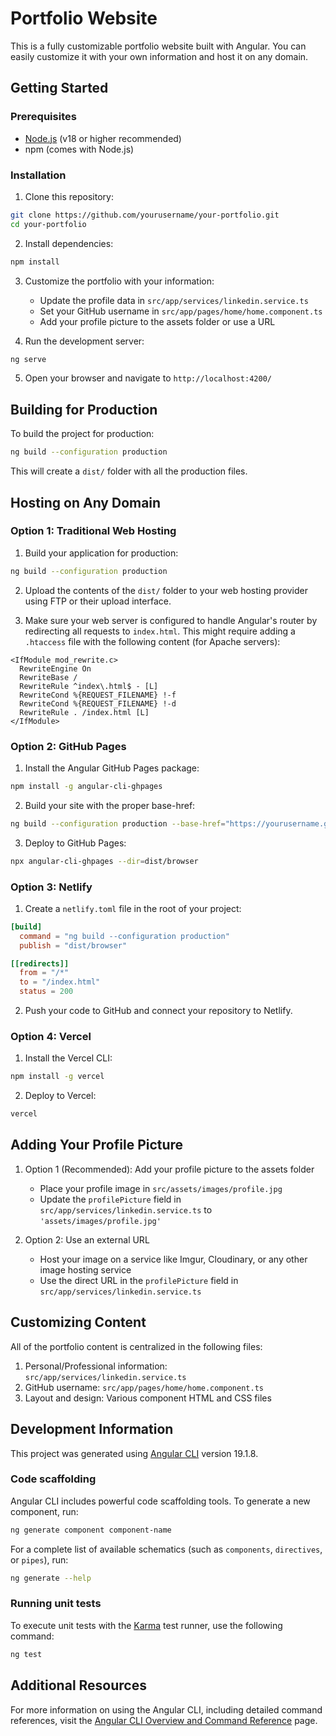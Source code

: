 # Portfolio Website

This is a fully customizable portfolio website built with Angular. You can easily customize it with your own information and host it on any domain.

## Getting Started

### Prerequisites

- [Node.js](https://nodejs.org/) (v18 or higher recommended)
- npm (comes with Node.js)

### Installation

1. Clone this repository:
```bash
git clone https://github.com/yourusername/your-portfolio.git
cd your-portfolio
```

2. Install dependencies:
```bash
npm install
```

3. Customize the portfolio with your information:
   - Update the profile data in `src/app/services/linkedin.service.ts`
   - Set your GitHub username in `src/app/pages/home/home.component.ts`
   - Add your profile picture to the assets folder or use a URL

4. Run the development server:
```bash
ng serve
```

5. Open your browser and navigate to `http://localhost:4200/`

## Building for Production

To build the project for production:

```bash
ng build --configuration production
```

This will create a `dist/` folder with all the production files.

## Hosting on Any Domain

### Option 1: Traditional Web Hosting

1. Build your application for production:
```bash
ng build --configuration production
```

2. Upload the contents of the `dist/` folder to your web hosting provider using FTP or their upload interface.

3. Make sure your web server is configured to handle Angular's router by redirecting all requests to `index.html`. This might require adding a `.htaccess` file with the following content (for Apache servers):

```
<IfModule mod_rewrite.c>
  RewriteEngine On
  RewriteBase /
  RewriteRule ^index\.html$ - [L]
  RewriteCond %{REQUEST_FILENAME} !-f
  RewriteCond %{REQUEST_FILENAME} !-d
  RewriteRule . /index.html [L]
</IfModule>
```

### Option 2: GitHub Pages

1. Install the Angular GitHub Pages package:
```bash
npm install -g angular-cli-ghpages
```

2. Build your site with the proper base-href:
```bash
ng build --configuration production --base-href="https://yourusername.github.io/your-repo-name/"
```

3. Deploy to GitHub Pages:
```bash
npx angular-cli-ghpages --dir=dist/browser
```

### Option 3: Netlify

1. Create a `netlify.toml` file in the root of your project:
```toml
[build]
  command = "ng build --configuration production"
  publish = "dist/browser"

[[redirects]]
  from = "/*"
  to = "/index.html"
  status = 200
```

2. Push your code to GitHub and connect your repository to Netlify.

### Option 4: Vercel

1. Install the Vercel CLI:
```bash
npm install -g vercel
```

2. Deploy to Vercel:
```bash
vercel
```

## Adding Your Profile Picture

1. Option 1 (Recommended): Add your profile picture to the assets folder
   - Place your profile image in `src/assets/images/profile.jpg`
   - Update the `profilePicture` field in `src/app/services/linkedin.service.ts` to `'assets/images/profile.jpg'`

2. Option 2: Use an external URL
   - Host your image on a service like Imgur, Cloudinary, or any other image hosting service
   - Use the direct URL in the `profilePicture` field in `src/app/services/linkedin.service.ts`

## Customizing Content

All of the portfolio content is centralized in the following files:

1. Personal/Professional information: `src/app/services/linkedin.service.ts`
2. GitHub username: `src/app/pages/home/home.component.ts`
3. Layout and design: Various component HTML and CSS files

## Development Information

This project was generated using [Angular CLI](https://github.com/angular/angular-cli) version 19.1.8.

### Code scaffolding

Angular CLI includes powerful code scaffolding tools. To generate a new component, run:

```bash
ng generate component component-name
```

For a complete list of available schematics (such as `components`, `directives`, or `pipes`), run:

```bash
ng generate --help
```

### Running unit tests

To execute unit tests with the [Karma](https://karma-runner.github.io) test runner, use the following command:

```bash
ng test
```

## Additional Resources

For more information on using the Angular CLI, including detailed command references, visit the [Angular CLI Overview and Command Reference](https://angular.dev/tools/cli) page.